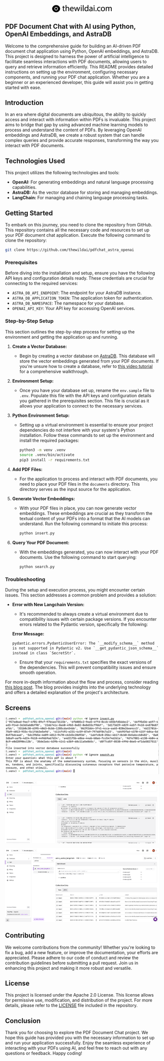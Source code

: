 <div align="center" markdown="1">
<img src="https://raw.githubusercontent.com/thewildaihq/.github/refs/heads/main/assets/logo-flat.jpg" alt="thewildai.com" width="200"/>
<br/>
</div>

## PDF Document Chat with AI using Python, OpenAI Embeddings, and AstraDB

Welcome to the comprehensive guide for building an AI-driven PDF document chat application using Python, OpenAI embeddings, and AstraDB. This project is designed to harness the power of artificial intelligence to facilitate seamless interactions with PDF documents, allowing users to query and retrieve information efficiently. This README provides detailed instructions on setting up the environment, configuring necessary components, and running your PDF chat application. Whether you are a beginner or an experienced developer, this guide will assist you in getting started with ease.

## Introduction

In an era where digital documents are ubiquitous, the ability to quickly access and interact with information within PDFs is invaluable. This project aims to bridge that gap by using advanced machine learning models to process and understand the content of PDFs. By leveraging OpenAI embeddings and AstraDB, we create a robust system that can handle complex queries and provide accurate responses, transforming the way you interact with PDF documents.

## Technologies Used
This project utilizes the following technologies and tools:
- **OpenAI:** For generating embeddings and natural language processing capabilities.
- **AstraDB:** As the vector database for storing and managing embeddings.
- **LangChain:** For managing and chaining language processing tasks.


## Getting Started

To embark on this journey, you need to clone the repository from GitHub. This repository contains all the necessary code and resources to set up your PDF document chat application. Execute the following command to clone the repository:

```bash
git clone https://github.com/thewildai/pdfchat_astra_openai
```

### Prerequisites

Before diving into the installation and setup, ensure you have the following API keys and configuration details ready. These credentials are crucial for connecting to the required services:

- `ASTRA_DB_API_ENDPOINT`: The endpoint for your AstraDB instance.
- `ASTRA_DB_APPLICATION_TOKEN`: The application token for authentication.
- `ASTRA_DB_NAMESPACE`: The namespace for your database.
- `OPENAI_API_KEY`: Your API key for accessing OpenAI services.

### Step-by-Step Setup

This section outlines the step-by-step process for setting up the environment and getting the application up and running.

1. **Create a Vector Database:**
   - Begin by creating a vector database on [AstraDB](https://astra.datastax.com/). This database will store the vector embeddings generated from your PDF documents. If you're unsure how to create a database, refer to [this video tutorial](#) for a comprehensive walkthrough.

2. **Environment Setup:**
   - Once you have your database set up, rename the `env.sample` file to `.env`. Populate this file with the API keys and configuration details you gathered in the prerequisites section. This file is crucial as it allows your application to connect to the necessary services.

3. **Python Environment Setup:**
   - Setting up a virtual environment is essential to ensure your project dependencies do not interfere with your system's Python installation. Follow these commands to set up the environment and install the required packages:
     ```bash
     python3 -m venv .venv
     source .venv/bin/activate
     pip3 install -r requirements.txt
     ```

4. **Add PDF Files:**
   - For the application to process and interact with PDF documents, you need to place your PDF files in the `documents` directory. This directory serves as the input source for the application.

5. **Generate Vector Embeddings:**
   - With your PDF files in place, you can now generate vector embeddings. These embeddings are crucial as they transform the textual content of your PDFs into a format that the AI models can understand. Run the following command to initiate this process:
     ```bash
     python insert.py
     ```

6. **Query Your PDF Document:**
   - With the embeddings generated, you can now interact with your PDF documents. Use the following command to start querying:
     ```bash
     python search.py
     ```

### Troubleshooting

During the setup and execution process, you might encounter certain issues. This section addresses a common problem and provides a solution:

- **Error with New Langchain Version:**
  - It's recommended to always create a virtual environment due to compatibility issues with certain package versions. If you encounter errors related to the Pydantic version, specifically the following:
  
  **Error Message:**
  ```
  pydantic.errors.PydanticUserError: The `__modify_schema__` method is not supported in Pydantic v2. Use `__get_pydantic_json_schema__` instead in class `SecretStr`.
  ```
  - Ensure that your `requirements.txt` specifies the exact versions of the dependencies. This will prevent compatibility issues and ensure smooth operation.

For more in-depth information about the flow and process, consider reading [this blog post](https://www.thewildai.com/blog/build-an-ai-pdf-document-chatbot-in-python-using-langchain-openai-embeddings-and-astradb). The blog provides insights into the underlying technology and offers a detailed explanation of the project's architecture.


## Screens
![Demo](screens/demo.jpg)

![Demo](screens/astradb1.png)

![Demo](screens/astradb2.png)

## Contributing

We welcome contributions from the community! Whether you're looking to fix a bug, add a new feature, or improve the documentation, your efforts are appreciated. Please adhere to our code of conduct and review the contribution guidelines before submitting a pull request. Join us in enhancing this project and making it more robust and versatile.

## License

This project is licensed under the Apache 2.0 License. This license allows for permissive use, modification, and distribution of the project. For more details, please refer to the [LICENSE](LICENSE) file included in the repository.

## Conclusion

Thank you for choosing to explore the PDF Document Chat project. We hope this guide has provided you with the necessary information to set up and run your application successfully. Enjoy the seamless experience of interacting with your PDFs using AI, and feel free to reach out with any questions or feedback. Happy coding!


